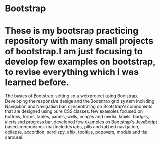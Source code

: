 # Bootstrap
# These is my bootsrap practicing repository with many small projects of bootstrap.I am just focusing to develop few examples on bootstrap, to revise everything which i was learned before.
The basics of Bootstrap, setting up a web project using Bootstrap.
Developing the responsive design and the Bootstrap grid system including Navigation and Navigation bar.
concentrating on Bootstrap's components that are designed using pure CSS classes. 
few examples focused on buttons, forms, tables, panels, wells, images and media, labels, badges, alerts and progress bar.
developed few examples on Bootstrap's JavaScript based components.
that includes tabs, pills and tabbed navigation, collapse, accordion, scrollspy, affix, tooltips, popovers, modals and the carousel.
